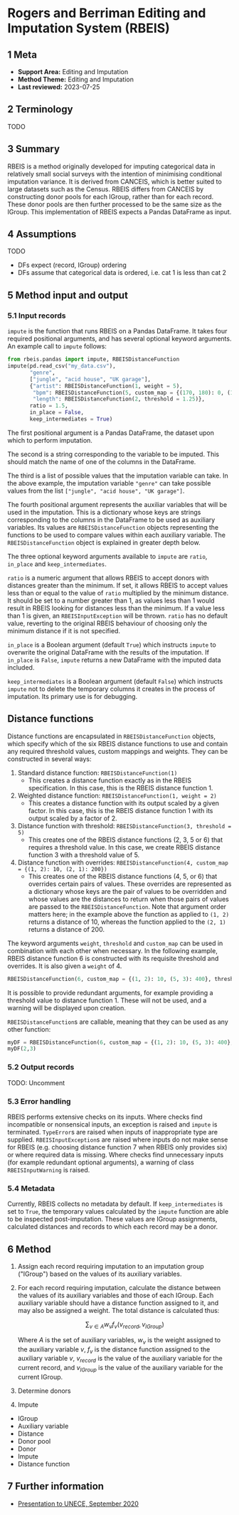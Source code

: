 # Rogers and Berriman Editing and Imputation System (RBEIS)

## 1 Meta

- **Support Area:** Editing and Imputation
- **Method Theme:** Editing and Imputation
- **Last reviewed:** 2023-07-25

## 2 Terminology

<!--
A bulleted list of technical terms specific to this method that are used in the specification
-->

TODO

## 3 Summary

<!--
A brief (~100 words) summary of what your method does, how it achieves it, and what kinds of data it expects to receive and produce.  These will each be explored in greater depth in later sections, so make sure not to go into too much detail here
-->

RBEIS is a method originally developed for imputing categorical data in relatively small social surveys with the intention of minimising conditional imputation variance.  It is derived from CANCEIS, which is better suited to large datasets such as the Census.  RBEIS differs from CANCEIS by constructing donor pools for each IGroup, rather than for each record.  These donor pools are then further processed to be the same size as the IGroup.  This implementation of RBEIS expects a Pandas DataFrame as input.

## 4 Assumptions

<!--
A bulleted list of assumptions that your method makes about its inputs
-->

TODO
- DFs expect (record, IGroup) ordering
- DFs assume that categorical data is ordered, i.e. cat 1 is less than cat 2

## 5 Method input and output

<!--
A section detailing the kinds of data that your method expects to receive as input and produce as output, along with any related information (e.g. “fields must not contain null values”)
-->

### 5.1 Input records

<!--
Details about the expected input, including (if applicable) the expected fields within each record and the formats in which they are expected
-->

`impute` is the function that runs RBEIS on a Pandas DataFrame.  It takes four required positional arguments, and has several optional keyword arguments.  An example call to `impute` follows:

```python
from rbeis.pandas import impute, RBEISDistanceFunction
impute(pd.read_csv("my_data.csv"),
       "genre",
       ["jungle", "acid house", "UK garage"],
       {"artist": RBEISDistanceFunction(1, weight = 5),
        "bpm": RBEISDistanceFunction(5, custom_map = {(170, 180): 0, (140, 160): 100}, threshold = 5),
        "length": RBEISDistanceFunction(2, threshold = 1.25)},
       ratio = 1.5,
       in_place = False,
       keep_intermediates = True)
```

The first positional argument is a Pandas DataFrame, the dataset upon which to perform imputation.

The second is a string corresponding to the variable to be imputed.  This should match the name of one of the columns in the DataFrame.

The third is a list of possible values that the imputation variable can take.  In the above example, the imputation variable `"genre"` can take possible values from the list `["jungle", "acid house", "UK garage"]`.

The fourth positional argument represents the auxiliar variables that will be used in the imputation.  This is a dictionary whose keys are strings corresponding to the columns in the DataFrame to be used as auxiliary variables.  Its values are `RBEISDistanceFunction` objects representing the functions to be used to compare values within each auxiliary variable.  The `RBEISDistanceFunction` object is explained in greater depth below.

The three optional keyword arguments available to `impute` are `ratio`, `in_place` and `keep_intermediates`.

`ratio` is a numeric argument that allows RBEIS to accept donors with distances greater than the minimum.  If set, it allows RBEIS to accept values less than or equal to the value of `ratio` multiplied by the minimum distance.  It should be set to a number greater than 1, as values less than 1 would result in RBEIS looking for distances less than the minimum.  If a value less than 1 is given, an `RBEISInputException` will be thrown.  `ratio` has no default value, reverting to the original RBEIS behaviour of choosing only the minimum distance if it is not specified.

`in_place` is a Boolean argument (default `True`) which instructs `impute` to overwrite the original DataFrame with the results of the imputation.  If `in_place` is `False`, `impute` returns a new DataFrame with the imputed data included.

`keep_intermediates` is a Boolean argument (default `False`) which instructs `impute` not to delete the temporary columns it creates in the process of imputation.  Its primary use is for debugging.

## Distance functions

Distance functions are encapsulated in `RBEISDistanceFunction` objects, which specify which of the six RBEIS distance functions to use and contain any required threshold values, custom mappings and weights.  They can be constructed in several ways:

1. Standard distance function: `RBEISDistanceFunction(1)`
    - This creates a distance function exactly as in the RBEIS specification.  In this case, this is the RBEIS distance function 1.
1. Weighted distance function: `RBEISDistanceFunction(1, weight = 2)`
    - This creates a distance function with its output scaled by a given factor.  In this case, this is the RBEIS distance function 1 with its output scaled by a factor of 2.
1. Distance function with threshold: `RBEISDistanceFunction(3, threshold = 5)`
    - This creates one of the RBEIS distance functions (2, 3, 5 or 6) that requires a threshold value.  In this case, we create RBEIS distance function 3 with a threshold value of 5.
1. Distance function with overrides: `RBEISDistanceFunction(4, custom_map = {(1, 2): 10, (2, 1): 200})`
    - This creates one of the RBEIS distance functions (4, 5, or 6) that overrides certain pairs of values.  These overrides are represented as a dictionary whose keys are the pair of values to be overridden and whose values are the distances to return when those pairs of values are passed to the `RBEISDistanceFunction`.  Note that argument order matters here; in the example above the function as applied to `(1, 2)` returns a distance of 10, whereas the function applied to the `(2, 1)` returns a distance of 200.

The keyword arguments `weight`, `threshold` and `custom_map` can be used in combination with each other when necessary.  In the following example, RBEIS distance function 6 is constructed with its requisite threshold and overrides.  It is also given a `weight` of 4.

```python
RBEISDistanceFunction(6, custom_map = {(1, 2): 10, (5, 3): 400}, threshold = 2.5, weight = 4)
```

It is possible to provide redundant arguments, for example providing a threshold value to distance function 1.  These will not be used, and a warning will be displayed upon creation.

`RBEISDistanceFunction`s are callable, meaning that they can be used as any other function:

```python
myDF = RBEISDistanceFunction(6, custom_map = {(1, 2): 10, (5, 3): 400}, threshold = 2.5, weight = 4)
myDF(2,3)
```

### 5.2 Output records

<!--
Details about the require output, including (if applicable) the expected fields within each record and the formats in which they are required
-->

TODO: Uncomment

<!--`impute` modifies its input DataFrame by adding a new column containing the imputed values for a given variable, named <code><em>&lt;variable&gt;</em>_imputed</code>.  If `in_place` is set to `False`, a new DataFrame containing this column is returned.-->

### 5.3 Error handling

<!--
Details about what the method should do in the event of various classes of errors
-->

RBEIS performs extensive checks on its inputs.  Where checks find incompatible or nonsensical inputs, an exception is raised and `impute` is terminated.  `TypeError`s are raised when inputs of inappropriate type are supplied. `RBEISInputException`s are raised where inputs do not make sense for RBEIS (e.g. choosing distance function 7 when RBEIS only provides six) or where required data is missing.  Where checks find unnecessary inputs (for example redundant optional arguments), a warning of class `RBEISInputWarning` is raised.

### 5.4 Metadata

<!--
Details about what other metadata should be provided by the method, e.g. the number of times a donor was used in imputation
-->

Currently, RBEIS collects no metadata by default.  If `keep_intermediates` is set to `True`, the temporary values calculated by the `impute` function are able to be inspected post-imputation.  These values are IGroup assignments, calculated distances and records to which each record may be a donor.

## 6 Method

<!--
A detailed, formal, prose description of your method including, where appropriate, the underlying mathematics.  This section is best broken up into multiple subsections, especially for more complex methods
-->

1. Assign each record requiring imputation to an imputation group ("IGroup") based on the values of its auxiliary variables.
1. For each record requiring imputation, calculate the distance between the values of its auxiliary variables and those of each IGroup.  Each auxiliary variable should have a distance function assigned to it, and may also be assigned a weight.  The total distance is calculated thus:

    $$
    \sum_{v \in A} w_{v}{f_{v}(v_{record},v_{IGroup})}
    $$

    Where $A$ is the set of auxiliary variables, $w_v$ is the weight assigned to the auxiliary variable $v$, $f_v$ is the distance function assigned to the auxiliary variable $v$, $v_{record}$ is the value of the auxiliary variable for the current record, and $v_{IGroup}$ is the value of the auxiliary variable for the current IGroup.
1. Determine donors
1. Impute

- IGroup
- Auxiliary variable
- Distance
- Donor pool
- Donor
- Impute
- Distance function

## 7 Further information

<!--
If appropriate, a bulleted list of links to external documents that provide further information about the method
-->

- [Presentation to UNECE, September 2020](https://web.archive.org/web/20230725125247/https://unece.org/fileadmin/DAM/stats/documents/ece/ces/ge.58/2020/mtg1/SDE2020_T1-A_UK_Leather_Presentation.pdf)
